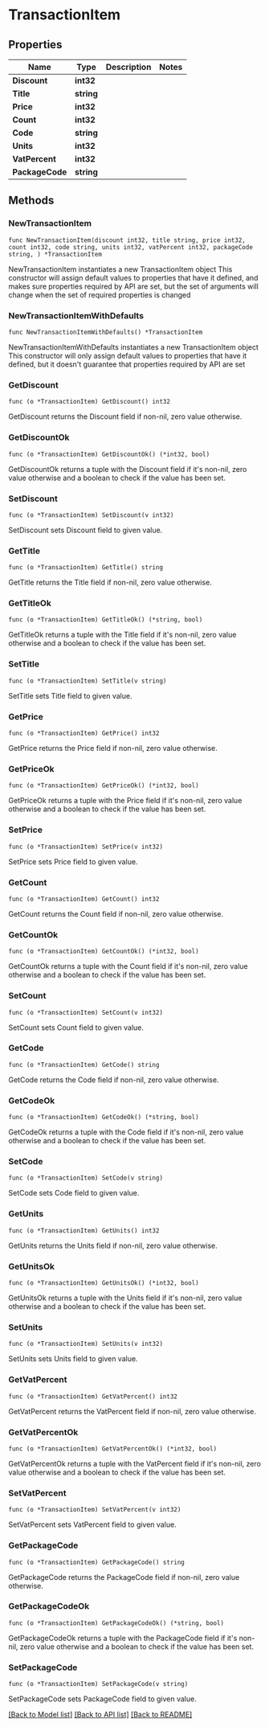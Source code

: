 # TransactionItem

## Properties

Name | Type | Description | Notes
------------ | ------------- | ------------- | -------------
**Discount** | **int32** |  | 
**Title** | **string** |  | 
**Price** | **int32** |  | 
**Count** | **int32** |  | 
**Code** | **string** |  | 
**Units** | **int32** |  | 
**VatPercent** | **int32** |  | 
**PackageCode** | **string** |  | 

## Methods

### NewTransactionItem

`func NewTransactionItem(discount int32, title string, price int32, count int32, code string, units int32, vatPercent int32, packageCode string, ) *TransactionItem`

NewTransactionItem instantiates a new TransactionItem object
This constructor will assign default values to properties that have it defined,
and makes sure properties required by API are set, but the set of arguments
will change when the set of required properties is changed

### NewTransactionItemWithDefaults

`func NewTransactionItemWithDefaults() *TransactionItem`

NewTransactionItemWithDefaults instantiates a new TransactionItem object
This constructor will only assign default values to properties that have it defined,
but it doesn't guarantee that properties required by API are set

### GetDiscount

`func (o *TransactionItem) GetDiscount() int32`

GetDiscount returns the Discount field if non-nil, zero value otherwise.

### GetDiscountOk

`func (o *TransactionItem) GetDiscountOk() (*int32, bool)`

GetDiscountOk returns a tuple with the Discount field if it's non-nil, zero value otherwise
and a boolean to check if the value has been set.

### SetDiscount

`func (o *TransactionItem) SetDiscount(v int32)`

SetDiscount sets Discount field to given value.


### GetTitle

`func (o *TransactionItem) GetTitle() string`

GetTitle returns the Title field if non-nil, zero value otherwise.

### GetTitleOk

`func (o *TransactionItem) GetTitleOk() (*string, bool)`

GetTitleOk returns a tuple with the Title field if it's non-nil, zero value otherwise
and a boolean to check if the value has been set.

### SetTitle

`func (o *TransactionItem) SetTitle(v string)`

SetTitle sets Title field to given value.


### GetPrice

`func (o *TransactionItem) GetPrice() int32`

GetPrice returns the Price field if non-nil, zero value otherwise.

### GetPriceOk

`func (o *TransactionItem) GetPriceOk() (*int32, bool)`

GetPriceOk returns a tuple with the Price field if it's non-nil, zero value otherwise
and a boolean to check if the value has been set.

### SetPrice

`func (o *TransactionItem) SetPrice(v int32)`

SetPrice sets Price field to given value.


### GetCount

`func (o *TransactionItem) GetCount() int32`

GetCount returns the Count field if non-nil, zero value otherwise.

### GetCountOk

`func (o *TransactionItem) GetCountOk() (*int32, bool)`

GetCountOk returns a tuple with the Count field if it's non-nil, zero value otherwise
and a boolean to check if the value has been set.

### SetCount

`func (o *TransactionItem) SetCount(v int32)`

SetCount sets Count field to given value.


### GetCode

`func (o *TransactionItem) GetCode() string`

GetCode returns the Code field if non-nil, zero value otherwise.

### GetCodeOk

`func (o *TransactionItem) GetCodeOk() (*string, bool)`

GetCodeOk returns a tuple with the Code field if it's non-nil, zero value otherwise
and a boolean to check if the value has been set.

### SetCode

`func (o *TransactionItem) SetCode(v string)`

SetCode sets Code field to given value.


### GetUnits

`func (o *TransactionItem) GetUnits() int32`

GetUnits returns the Units field if non-nil, zero value otherwise.

### GetUnitsOk

`func (o *TransactionItem) GetUnitsOk() (*int32, bool)`

GetUnitsOk returns a tuple with the Units field if it's non-nil, zero value otherwise
and a boolean to check if the value has been set.

### SetUnits

`func (o *TransactionItem) SetUnits(v int32)`

SetUnits sets Units field to given value.


### GetVatPercent

`func (o *TransactionItem) GetVatPercent() int32`

GetVatPercent returns the VatPercent field if non-nil, zero value otherwise.

### GetVatPercentOk

`func (o *TransactionItem) GetVatPercentOk() (*int32, bool)`

GetVatPercentOk returns a tuple with the VatPercent field if it's non-nil, zero value otherwise
and a boolean to check if the value has been set.

### SetVatPercent

`func (o *TransactionItem) SetVatPercent(v int32)`

SetVatPercent sets VatPercent field to given value.


### GetPackageCode

`func (o *TransactionItem) GetPackageCode() string`

GetPackageCode returns the PackageCode field if non-nil, zero value otherwise.

### GetPackageCodeOk

`func (o *TransactionItem) GetPackageCodeOk() (*string, bool)`

GetPackageCodeOk returns a tuple with the PackageCode field if it's non-nil, zero value otherwise
and a boolean to check if the value has been set.

### SetPackageCode

`func (o *TransactionItem) SetPackageCode(v string)`

SetPackageCode sets PackageCode field to given value.



[[Back to Model list]](../README.md#documentation-for-models) [[Back to API list]](../README.md#documentation-for-api-endpoints) [[Back to README]](../README.md)


